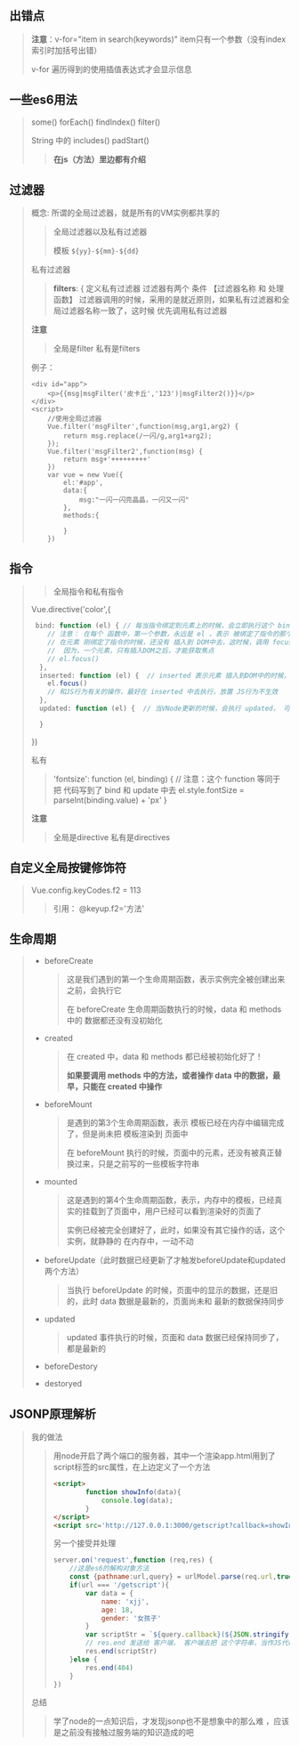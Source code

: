 ## 出错点

> **注意**：v-for="item in search(keywords)" item只有一个参数（没有index索引时加括号出错）
>
> v-for 遍历得到的使用插值表达式才会显示信息

## 一些es6用法

> some()  forEach()  findIndex()  filter()
>
> String 中的 includes()   padStart() 
>
> > **在js（方法）里边都有介绍**

## 过滤器

> 概念: 所谓的全局过滤器，就是所有的VM实例都共享的
>
> > 全局过滤器以及私有过滤器
> >
> > 模板 `${yy}-${mm}-${dd}`
>
> 私有过滤器
>
> > **filters**: {  定义私有过滤器    过滤器有两个 条件  【过滤器名称 和 处理函数】
> >  过滤器调用的时候，采用的是就近原则，如果私有过滤器和全局过滤器名称一致了，这时候 优先调用私有过滤器
>
> **注意**
>
> > 全局是filter  私有是filters
>
> 例子：
>
> ```
> <div id="app">
>     <p>{{msg|msgFilter('皮卡丘','123')|msgFilter2()}}</p>
> </div>
> <script>
>     //使用全局过滤器
>     Vue.filter('msgFilter',function(msg,arg1,arg2) {
>         return msg.replace(/一闪/g,arg1+arg2);
>     });
>     Vue.filter('msgFilter2',function(msg) {
>         return msg+'+++++++++'
>     })
>     var vue = new Vue({
>         el:'#app',
>         data:{
>             msg:"一闪一闪亮晶晶，一闪又一闪"
>         },
>         methods:{
> 
>         }
>     })
> ```

## 指令

> >全局指令和私有指令
>
> Vue.directive('color',{
>
> ```javascript
>  bind: function (el) { // 每当指令绑定到元素上的时候，会立即执行这个 bind 函数，只执行一次
>     // 注意： 在每个 函数中，第一个参数，永远是 el ，表示 被绑定了指令的那个元素，这个 el 参数，是一个原生的JS对象
>     // 在元素 刚绑定了指令的时候，还没有 插入到 DOM中去，这时候，调用 focus 方法没有作用
>     //  因为，一个元素，只有插入DOM之后，才能获取焦点
>     // el.focus()
>   },
>   inserted: function (el) {  // inserted 表示元素 插入到DOM中的时候，会执行 inserted 函数【触发1次】
>     el.focus()
>     // 和JS行为有关的操作，最好在 inserted 中去执行，放置 JS行为不生效
>   },
>   updated: function (el) {  // 当VNode更新的时候，会执行 updated， 可能会触发多次
> 
>   }
> ```
> })
>
> 私有
>
> >  'fontsize': function (el, binding) { // 注意：这个 function 等同于 把 代码写到了 bind 和 update 中去
> >           el.style.fontSize = parseInt(binding.value) + 'px'
> >         }
>
> **注意**
>
> > 全局是directive 私有是directives

## 自定义全局按键修饰符

> Vue.config.keyCodes.f2 = 113
>
> > 引用： @keyup.f2='方法'

## 生命周期

> + beforeCreate
>
>   > 这是我们遇到的第一个生命周期函数，表示实例完全被创建出来之前，会执行它
>   >
>   > 在 beforeCreate 生命周期函数执行的时候，data 和 methods 中的 数据都还没有没初始化
>
> + created
>
>   > 在 created 中，data 和 methods 都已经被初始化好了！
>   >
>   > **如果要调用 methods 中的方法，或者操作 data 中的数据，最早，只能在 created 中操作**
>
> + beforeMount
>
>   > 是遇到的第3个生命周期函数，表示 模板已经在内存中编辑完成了，但是尚未把 模板渲染到 页面中
>   >
>   > 在 beforeMount 执行的时候，页面中的元素，还没有被真正替换过来，只是之前写的一些模板字符串
>
> + mounted
>
>   > 这是遇到的第4个生命周期函数，表示，内存中的模板，已经真实的挂载到了页面中，用户已经可以看到渲染好的页面了
>   >
>   > 实例已经被完全创建好了，此时，如果没有其它操作的话，这个实例，就静静的 在内存中，一动不动
>
> + beforeUpdate（此时数据已经更新了才触发beforeUpdate和updated两个方法）
>
>   >  当执行 beforeUpdate 的时候，页面中的显示的数据，还是旧的，此时 data 数据是最新的，页面尚未和 最新的数据保持同步
>
> + updated
>
>   >  updated 事件执行的时候，页面和 data 数据已经保持同步了，都是最新的
>
> + beforeDestory
>
> + destoryed

## JSONP原理解析

> 我的做法
>
> > 用node开启了两个端口的服务器，其中一个渲染app.html用到了script标签的src属性，在上边定义了一个方法
> >
> > ```html
> > <script>
> >         function showInfo(data){
> >             console.log(data);
> >         }
> > </script>
> > <script src='http://127.0.0.1:3000/getscript?callback=showInfo'></script>
> > ```
> >
> > 另一个接受并处理
> >
> > ```javascript
> > server.on('request',function (req,res) {
> >     //这是es6的解构对象方法
> >     const {pathname:url,query} = urlModel.parse(req.url,true);
> >     if(url === '/getscript'){
> >         var data = {
> >             name: 'xjj',
> >             age: 18,
> >             gender: '女孩子'
> >         }
> >         var scriptStr = `${query.callback}(${JSON.stringify(data)})`
> >         // res.end 发送给 客户端， 客户端去把 这个字符串，当作JS代码去解析执行
> >         res.end(scriptStr)
> >     }else {
> >         res.end(404)
> >     }
> > })
> > ```
>
> 总结
>
> > 学了node的一点知识后，才发现jsonp也不是想象中的那么难 ，应该是之前没有接触过服务端的知识造成的吧



